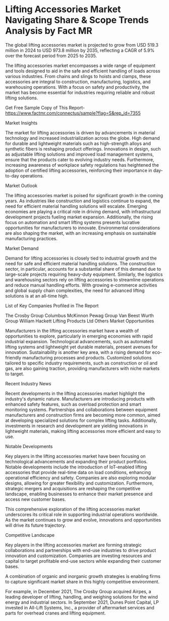 # Lifting Accessories Market Navigating Share & Scope Trends Analysis by Fact MR
The global lifting accessories market is projected to grow from USD 519.3 million in 2024 to USD 973.8 million by 2035, reflecting a CAGR of 5.9% over the forecast period from 2025 to 2035.

The lifting accessories market encompasses a wide range of equipment and tools designed to aid in the safe and efficient handling of loads across various industries. From chains and slings to hoists and clamps, these accessories are integral to construction, manufacturing, logistics, and warehousing operations. With a focus on safety and productivity, the market has become essential for industries requiring reliable and robust lifting solutions.

Get Free Sample Copy of This Report-https://www.factmr.com/connectus/sample?flag=S&rep_id=7355

Market Insights

The market for lifting accessories is driven by advancements in material technology and increased industrialization across the globe. High demand for durable and lightweight materials such as high-strength alloys and synthetic fibers is reshaping product offerings. Innovations in design, such as adjustable lifting solutions and improved load management systems, ensure that the products cater to evolving industry needs. Furthermore, increasing awareness of workplace safety regulations has heightened the adoption of certified lifting accessories, reinforcing their importance in day-to-day operations.

Market Outlook

The lifting accessories market is poised for significant growth in the coming years. As industries like construction and logistics continue to expand, the need for efficient material handling solutions will escalate. Emerging economies are playing a critical role in driving demand, with infrastructural development projects fueling market expansion. Additionally, the rising focus on automation and smart lifting systems presents lucrative opportunities for manufacturers to innovate. Environmental considerations are also shaping the market, with an increasing emphasis on sustainable manufacturing practices.

Market Demand

Demand for lifting accessories is closely tied to industrial growth and the need for safe and efficient material handling solutions. The construction sector, in particular, accounts for a substantial share of this demand due to large-scale projects requiring heavy-duty equipment. Similarly, the logistics and warehousing sectors rely on lifting accessories to streamline operations and reduce manual handling efforts. With growing e-commerce activities and global supply chain complexities, the need for advanced lifting solutions is at an all-time high.

List of Key Companies Profiled in The Report

The Crosby Group
Columbus McKinnon
Pewag Group
Van Beest
Wurth Group
William Hackett Lifting Products Ltd
Others
Market Opportunities

Manufacturers in the lifting accessories market have a wealth of opportunities to explore, particularly in emerging economies with rapid industrial expansion. Technological advancements, such as automated lifting systems and lightweight yet durable materials, present avenues for innovation. Sustainability is another key area, with a rising demand for eco-friendly manufacturing processes and products. Customized solutions tailored to specific industry requirements, such as construction or oil and gas, are also gaining traction, providing manufacturers with niche markets to target.

Recent Industry News

Recent developments in the lifting accessories market highlight the industry's dynamic nature. Manufacturers are introducing products with enhanced safety features, such as overload protection and smart monitoring systems. Partnerships and collaborations between equipment manufacturers and construction firms are becoming more common, aimed at developing specialized solutions for complex lifting tasks. Additionally, investments in research and development are yielding innovations in lightweight materials, making lifting accessories more efficient and easy to use.

Notable Developments

Key players in the lifting accessories market have been focusing on technological advancements and expanding their product portfolios. Notable developments include the introduction of IoT-enabled lifting accessories that provide real-time data on load conditions, enhancing operational efficiency and safety. Companies are also exploring modular designs, allowing for greater flexibility and customization. Furthermore, strategic mergers and acquisitions are reshaping the competitive landscape, enabling businesses to enhance their market presence and access new customer bases.

This comprehensive exploration of the lifting accessories market underscores its critical role in supporting industrial operations worldwide. As the market continues to grow and evolve, innovations and opportunities will drive its future trajectory.

Competitive Landscape

Key players in the lifting accessories market are forming strategic collaborations and partnerships with end-use industries to drive product innovation and customization. Companies are investing resources and capital to target profitable end-use sectors while expanding their customer bases.

A combination of organic and inorganic growth strategies is enabling firms to capture significant market share in this highly competitive environment.

For example, in December 2021, The Crosby Group acquired Airpes, a leading developer of lifting, handling, and weighing solutions for the wind energy and industrial sectors. In September 2021, Dunes Point Capital, LP invested in All-Lift Systems, Inc., a provider of aftermarket services and parts for overhead cranes and lifting equipment.
